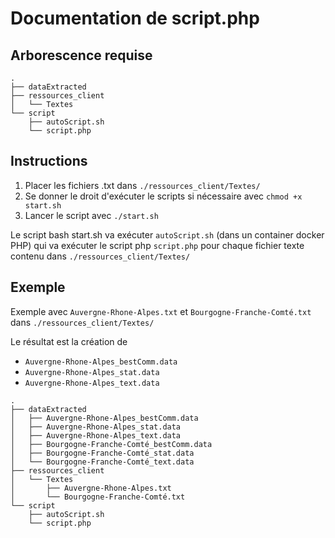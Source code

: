 # Documentation de script.php

## Arborescence requise

```
.
├── dataExtracted
├── ressources_client
│   └── Textes
└── script
    ├── autoScript.sh
    └── script.php
```

## Instructions

1. Placer les fichiers .txt dans `./ressources_client/Textes/`
2. Se donner le droit d'exécuter le scripts si nécessaire avec `chmod +x start.sh`
3. Lancer le script avec `./start.sh`

Le script bash start.sh va exécuter `autoScript.sh` (dans un container docker PHP) qui va exécuter le script php `script.php` pour chaque fichier texte contenu dans `./ressources_client/Textes/`

## Exemple

Exemple avec `Auvergne-Rhone-Alpes.txt` et `Bourgogne-Franche-Comté.txt` dans `./ressources_client/Textes/`

Le résultat est la création de 
* `Auvergne-Rhone-Alpes_bestComm.data`
* `Auvergne-Rhone-Alpes_stat.data`
* `Auvergne-Rhone-Alpes_text.data`

```
.
├── dataExtracted
│   ├── Auvergne-Rhone-Alpes_bestComm.data
│   ├── Auvergne-Rhone-Alpes_stat.data
│   ├── Auvergne-Rhone-Alpes_text.data
│   ├── Bourgogne-Franche-Comté_bestComm.data
│   ├── Bourgogne-Franche-Comté_stat.data
│   └── Bourgogne-Franche-Comté_text.data
├── ressources_client
│   └── Textes
│       ├── Auvergne-Rhone-Alpes.txt
│       └── Bourgogne-Franche-Comté.txt
└── script
    ├── autoScript.sh
    └── script.php
```
